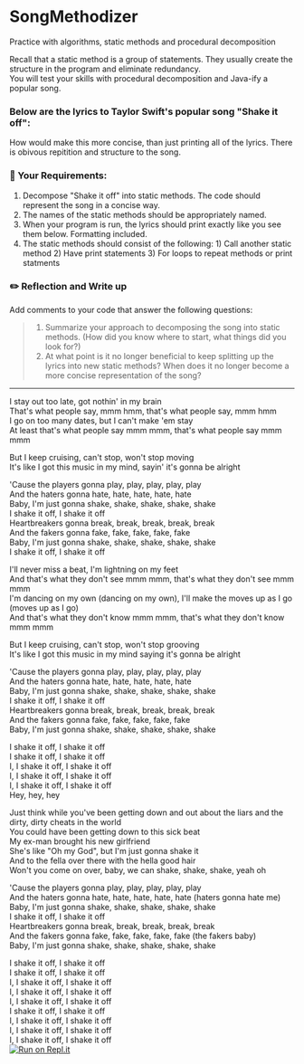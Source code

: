 # SongMethodizer
Practice with algorithms, static methods and procedural decomposition

Recall that a static method is a group of statements.  They usually create the structure in the program and eliminate redundancy.  
You will test your skills with procedural decomposition and Java-ify a popular song.  

### Below are the lyrics to Taylor Swift's popular song "Shake it off":  
How would make this more concise, than just printing all of the lyrics.  There is obivous repitition and structure to the song. 

### :pushpin: Your Requirements: 
1. Decompose "Shake it off" into static methods. The code should represent the song in a concise way. 
2. The names of the static methods should be appropriately named. 
3. When your program is run, the lyrics should print exactly like you see them below.  Formatting included.  
4. The static methods should consist of the following: 1) Call another static method 2) Have print statements 3) For loops to repeat methods or print statments

### :pencil2: Reflection and Write up 
Add comments to your code that answer the following questions: 
> 1. Summarize your approach to decomposing the song into static methods. (How did you know where to start, what things did you look for?)
> 2. At what point is it no longer beneficial to keep splitting up the lyrics into new static methods? When does it no longer become a more concise representation of the song? 


---
I stay out too late, got nothin' in my brain  
That's what people say, mmm hmm, that's what people say, mmm hmm  
I go on too many dates, but I can't make 'em stay  
At least that's what people say mmm mmm, that's what people say mmm mmm  

But I keep cruising, can't stop, won't stop moving  
It's like I got this music in my mind, sayin' it's gonna be alright  

'Cause the players gonna play, play, play, play, play  
And the haters gonna hate, hate, hate, hate, hate  
Baby, I'm just gonna shake, shake, shake, shake, shake  
I shake it off, I shake it off  
Heartbreakers gonna break, break, break, break, break  
And the fakers gonna fake, fake, fake, fake, fake  
Baby, I'm just gonna shake, shake, shake, shake, shake  
I shake it off, I shake it off  

I'll never miss a beat, I'm lightning on my feet  
And that's what they don't see mmm mmm, that's what they don't see mmm mmm  
I'm dancing on my own (dancing on my own), I'll make the moves up as I go (moves up as I go)  
And that's what they don't know mmm mmm, that's what they don't know mmm mmm  

But I keep cruising, can't stop, won't stop grooving  
It's like I got this music in my mind saying it's gonna be alright  

'Cause the players gonna play, play, play, play, play  
And the haters gonna hate, hate, hate, hate, hate  
Baby, I'm just gonna shake, shake, shake, shake, shake  
I shake it off, I shake it off  
Heartbreakers gonna break, break, break, break, break  
And the fakers gonna fake, fake, fake, fake, fake  
Baby, I'm just gonna shake, shake, shake, shake, shake  

I shake it off, I shake it off  
I shake it off, I shake it off  
I, I shake it off, I shake it off  
I, I shake it off, I shake it off  
I, I shake it off, I shake it off  
Hey, hey, hey  

Just think while you've been getting down and out about the liars and the dirty, dirty cheats in the world  
You could have been getting down to this sick beat  
My ex-man brought his new girlfriend  
She's like "Oh my God", but I'm just gonna shake it  
And to the fella over there with the hella good hair  
Won't you come on over, baby, we can shake, shake, shake, yeah oh  

'Cause the players gonna play, play, play, play, play  
And the haters gonna hate, hate, hate, hate, hate (haters gonna hate me)  
Baby, I'm just gonna shake, shake, shake, shake, shake  
I shake it off, I shake it off  
Heartbreakers gonna break, break, break, break, break  
And the fakers gonna fake, fake, fake, fake, fake (the fakers baby)  
Baby, I'm just gonna shake, shake, shake, shake, shake  

I shake it off, I shake it off  
I shake it off, I shake it off  
I, I shake it off, I shake it off  
I, I shake it off, I shake it off  
I, I shake it off, I shake it off  
I shake it off, I shake it off  
I, I shake it off, I shake it off  
I, I shake it off, I shake it off  
I, I shake it off, I shake it off  
[![Run on Repl.it](https://repl.it/badge/github/IanW1se/SongMethodizer-Unit1)](https://repl.it/github/IanW1se/SongMethodizer-Unit1)